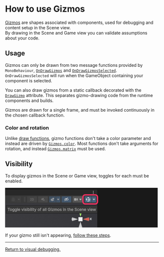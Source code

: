 # How to use Gizmos

[Gizmos](https://docs.unity3d.com/ScriptReference/Gizmos.html) are shapes associated with components, used for debugging and content setup in the Scene view.  
By drawing in the Scene and Game view you can validate assumptions about your code.

## Usage
Gizmos can only be drawn from two message functions provided by `MonoBehaviour`, [`OnDrawGizmos`](https://docs.unity3d.com/ScriptReference/MonoBehaviour.OnDrawGizmos.html) and [`OnDrawGizmosSelected`](https://docs.unity3d.com/ScriptReference/MonoBehaviour.OnDrawGizmosSelected.html).
`OnDrawGizmosSelected` will run when the GameObject containing your component is selected.

You can also draw gizmos from a static callback decorated with the [`DrawGizmo`](https://docs.unity3d.com/ScriptReference/DrawGizmo.html) attribute. This separates gizmo-drawing code from the runtime components and builds.

Gizmos are drawn for a single frame, and must be invoked continuously in the chosen callback function.

### Color and rotation
Unlike [draw functions](Draw%20Functions.md), gizmo functions don't take a color parameter and instead are driven by [`Gizmos.color`](https://docs.unity3d.com/ScriptReference/Gizmos-color.html).
Most functions don't take arguments for rotation, and instead [`Gizmos.matrix`](https://docs.unity3d.com/ScriptReference/Gizmos-matrix.html) must be used.

## Visibility

To display gizmos in the Scene or Game view, toggles for each must be enabled.

![Scene view gizmo toggle](../Scene%20View/scene-view-gizmo-toggle.png)

If your gizmo still isn't appearing, [follow these steps](../Gizmos/Enabling%20Gizmos.md).

---
[Return to visual debugging.](Visual%20Debugging.md)
